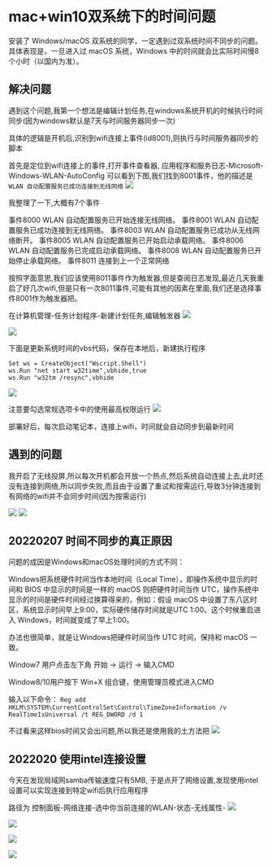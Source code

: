 # mac+win10双系统下的时间问题


安装了 Windows/macOS 双系统的同学，一定遇到过双系统时间不同步的问题。具体表现是，一旦进入过 macOS 系统，Windows 中的时间就会比实际时间慢8个小时（以国内为准）。

## 解决问题
遇到这个问题,我第一个想法是编辑计划任务,在windows系统开机的时候执行时间同步(因为windows默认是7天与时间服务器同步一次)

具体的逻辑是开机后,识别到wifi连接上事件(id8001),则执行与时间服务器同步的脚本

首先是定位到wifi连接上的事件,打开事件查看器,  应用程序和服务日志-Microsoft-Windows-WLAN-AutoConfig
可以看到下图,我们找到8001事件，他的描述是`WLAN 自动配置服务已成功连接到无线网络`
![](_v_images/20220207233147081_24080.png)

我整理了一下,大概有7个事件

事件8000 WLAN 自动配置服务已开始连接无线网络。
事件8001 WLAN 自动配置服务已成功连接到无线网络。
事件8003 WLAN 自动配置服务已成功从无线网络断开。
事件8005 WLAN 自动配置服务已开始启动承载网络。
事件8006 WLAN 自动配置服务已完成启动承载网络。
事件8008 WLAN 自动配置服务已开始停止承载网络。
事件8011 连接到上一个正常网络 

按照字面意思,我们应该使用8011事件作为触发器,但是查阅日志发现,最近几天我重启了好几次wifi,但是只有一次8011事件,可能有其他的因素在里面,我们还是选择事件8001作为触发器把。

在计算机管理-任务计划程序-新建计划任务,编辑触发器
![](_v_images/20220207232816641_27744.png)

![](_v_images/20220208000905799_19986.png)


下面是更新系统时间的vbs代码，保存在本地后，新建执行程序

```vbs
Set ws = CreateObject("Wscript.Shell") 
ws.Run "net start w32time",vbhide,true
ws.Run "w32tm /resync",vbhide
```

![](_v_images/20220208001114853_16951.png)

注意要勾选常规选项卡中的使用最高权限运行
![](_v_images/20220208001221680_4061.png)


部署好后，每次启动笔记本，连接上wifi，时间就会自动同步到最新时间


## 遇到的问题

我开启了无线投屏,所以每次开机都会开放一个热点,然后系统自动连接上去,此时还没有连接到网络,所以同步失败,而且由于设置了重试和按需运行,导致3分钟连接到有网络的wifi并不会同步时间(因为按需运行)


![](_v_images/20220207234131065_31240.png)
![](_v_images/20220207233945612_13266.png)




## 20220207 时间不同步的真正原因



问题的成因是Windows和macOS处理时间的方式不同：

Windows把系统硬件时间当作本地时间（Local Time），即操作系统中显示的时间和 BIOS 中显示的时间是一样的
macOS 则把硬件时间当作 UTC，操作系统中显示的时间是硬件时间经过换算得来的，例如：假设 macOS 中设置了东八区时区，系统显示时间早上9:00，实际硬件储存时间就是UTC 1:00。这个时候重启进入 Windows，时间就变成了早上1:00。


办法也很简单，就是让Windows把硬件时间当作 UTC 时间，保持和 macOS 一致。

Window7 用户点击左下角 开始 -> 运行 -> 输入CMD

Window8/10用户按下 Win+X 组合键，使用管理员模式进入CMD

输入以下命令：
```Reg add HKLM\SYSTEM\CurrentControlSet\Control\TimeZoneInformation /v RealTimeIsUniversal /t REG_DWORD /d 1```

不过看来这样bios时间又会出问题,所以我还是使用我的土方法把
![](_v_images/20220207234824158_14626.png)



## 2022020 使用intel连接设置

今天在发现局域网samba传输速度只有5MB, 于是点开了网络设置,发现使用intel设置可以实现连接到特定wifi后执行应用程序

路径为 控制面板-网络连接-选中你当前连接的WLAN-状态-无线属性-
![](_v_images/20220209135741145_23408.png)

![](_v_images/20220209140136127_9585.png)

![](_v_images/20220209140047704_18587.png)

![](_v_images/20220209140104734_21646.png)

